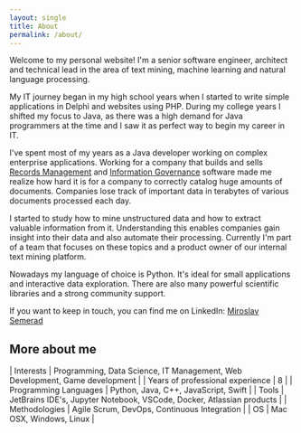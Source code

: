 ```yaml
---
layout: single
title: About
permalink: /about/
---
```


Welcome to my personal website! I'm a senior software engineer, architect and technical lead
in the area of text mining, machine learning and natural language processing.

My IT journey began in my high school years when I started to write simple applications in Delphi and 
websites using PHP. During my college years I shifted my focus to Java, as there was a high
demand for Java programmers at the time and I saw it as perfect way to begin my career in IT.

I've spent most of my years as a Java developer working on complex enterprise applications.
Working for a company that builds and sells [Records Management](https://en.wikipedia.org/wiki/Records_management) and
[Information Governance](https://en.wikipedia.org/wiki/Information_governance) software made me realize 
how hard it is for a company to correctly catalog huge amounts of documents.
Companies lose track of important data in terabytes of various documents processed each day.

I started to study how to mine unstructured data and how to extract valuable information from it.
Understanding this enables companies gain insight into their data and also automate their processing.
Currently I'm part of a team that focuses on these topics and a product owner of our internal text mining platform.

Nowadays my language of choice is Python. It's ideal for small applications and interactive data exploration.
There are also many powerful scientific libraries and a strong community support.

If you want to keep in touch, you can find me on LinkedIn:
[Miroslav Semerad](https://www.linkedin.com/in/miroslav-semerad-0b620154)


## More about me

| Interests | Programming, Data Science, IT Management, Web Development, Game development |
| Years of professional experience | 8 |
| Programming Languages | Python, Java, C++, JavaScript, Swift |
| Tools | JetBrains IDE's, Jupyter Notebook, VSCode, Docker, Atlassian products |
| Methodologies | Agile Scrum, DevOps, Continuous Integration |
| OS | Mac OSX, Windows, Linux |





